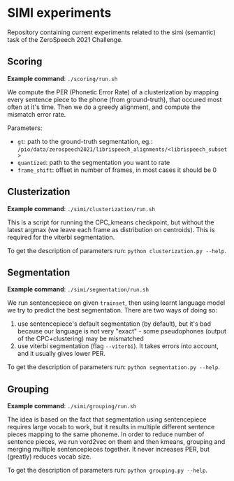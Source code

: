 # SIMI experiments

Repository containing current experiments related to the simi (semantic) task of the ZeroSpeech 2021 Challenge.

## Scoring

**Example command**: `./scoring/run.sh`

We compute the PER (Phonetic Error Rate) of a clusterization by mapping every sentence piece to the phone (from ground-truth), that occured most often at it's time. Then we do a greedy alignment, and compute the mismatch error rate.

Parameters:
- `gt`: path to the ground-truth segmentation, eg.: `/pio/data/zerospeech2021/librispeech_alignments/<librispeech_subset>`
- `quantized`: path to the segmentation you want to rate
- `frame_shift`: offset in number of frames, in most cases it should be 0

## Clusterization

**Example command**: `./simi/clusterization/run.sh`

This is a script for running the CPC_kmeans checkpoint, but without the latest argmax (we leave each frame as distribution on centroids). This is required for the viterbi segmentation.

To get the description of parameters run: `python clusterization.py --help`.
## Segmentation

**Example command**: `./simi/segmentation/run.sh`

We run sentencepiece on given `trainset`, then using learnt language model we try to predict the best segmentation. There are two ways of doing so:
1. use sentencepiece's default segmentation (by default), but it's bad because our language is not very "exact" - some pseudophones (output of the CPC+clustering) may be mismatched
2. use viterbi segmentation (flag `--viterbi`). It takes errors into account, and it usually gives lower PER. 

To get the description of parameters run: `python segmentation.py --help`.

## Grouping

**Example command**: `./simi/grouping/run.sh`

The idea is based on the fact that segmentation using sentencepiece requires large vocab to work, but it results in multiple different sentence pieces mapping to the same phoneme. In order to reduce number of sentence pieces, we run vord2vec on them and then kmeans, grouping and merging multiple sentencepieces together. It never increases PER, but (greatly) reduces vocab size.

To get the description of parameters run: `python grouping.py --help`.